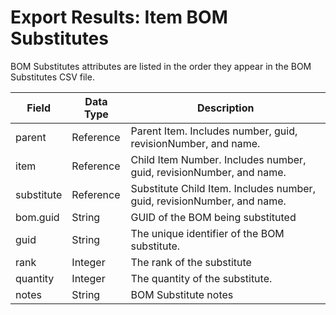 # Export Results: Item BOM Substitutes
BOM Substitutes attributes are listed in the order they appear in the BOM Substitutes CSV file.


| Field  | Data Type  | Description  |
|  --- |  --- |  --- | 
| parent  | Reference  | Parent Item. Includes number, guid, revisionNumber, and name.  |
| item  | Reference  | Child Item Number. Includes number, guid, revisionNumber, and name.  |
| substitute  | Reference  | Substitute Child Item. Includes number, guid, revisionNumber, and name.  |
| bom.guid  | String  | GUID of the BOM being substituted  |
| guid  | String  | The unique identifier of the BOM substitute.  |
| rank  | Integer  | The rank of the substitute  |
| quantity  | Integer  | The quantity of the substitute.  |
| notes  | String  | BOM Substitute notes  |

